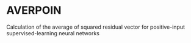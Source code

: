 # AVERPOIN
Calculation of the average of squared residual vector for positive-input supervised-learning neural networks
